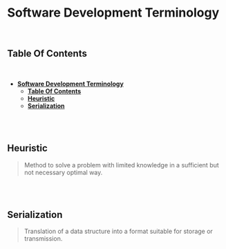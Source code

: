 # **Software Development Terminology**
<br>

## **Table Of Contents**
<br>

- [**Software Development Terminology**](#software-development-terminology)
  - [**Table Of Contents**](#table-of-contents)
  - [**Heuristic**](#heuristic)
  - [**Serialization**](#serialization)

<br>
<br>

## **Heuristic**
> Method to solve a problem with limited knowledge in a sufficient but not necessary optimal way.

<br>
<br>

## **Serialization**
> Translation of a data structure into a format suitable for storage or transmission.
